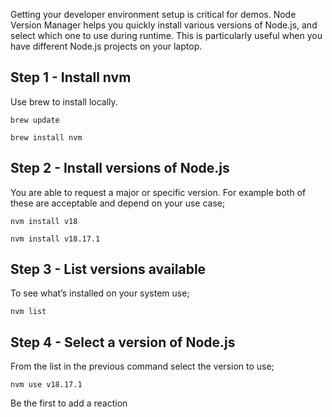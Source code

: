 Getting your developer environment setup is critical for demos. Node Version Manager helps you quickly install various versions of Node.js, and select which one to use during runtime. This is particularly useful when you have different Node.js projects on your laptop.

## Step 1 - Install nvm

Use brew to install locally.

`brew update`

`brew install nvm`

## Step 2 - Install versions of Node.js

You are able to request a major or specific version. For example both of these are acceptable and depend on your use case;

`nvm install v18`

`nvm install v18.17.1`

## Step 3 - List versions available

To see what’s installed on your system use;

`nvm list`

## Step 4 - Select a version of Node.js

From the list in the previous command select the version to use;

`nvm use v18.17.1`

Be the first to add a reaction